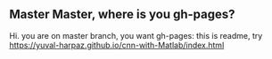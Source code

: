 ## Master Master, where is you gh-pages?
Hi. you are on master branch, you want gh-pages:
this is readme, try https://yuval-harpaz.github.io/cnn-with-Matlab/index.html
